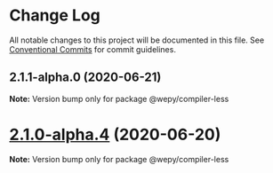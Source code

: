# Change Log

All notable changes to this project will be documented in this file.
See [Conventional Commits](https://conventionalcommits.org) for commit guidelines.

## 2.1.1-alpha.0 (2020-06-21)

**Note:** Version bump only for package @wepy/compiler-less





# [2.1.0-alpha.4](https://github.com/Tencent/wepy/compare/v2.1.0-alpha.2...v2.1.0-alpha.4) (2020-06-20)

**Note:** Version bump only for package @wepy/compiler-less
